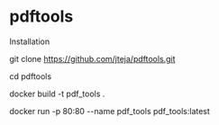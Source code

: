 # pdftools
Installation

git clone https://github.com/jteja/pdftools.git

cd pdftools

docker build -t pdf_tools .

docker run -p 80:80 --name pdf_tools pdf_tools:latest
